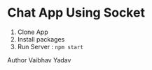 # Chat App Using Socket

1. Clone App
2. Install packages
3. Run Server : `npm start`



Author
Vaibhav Yadav